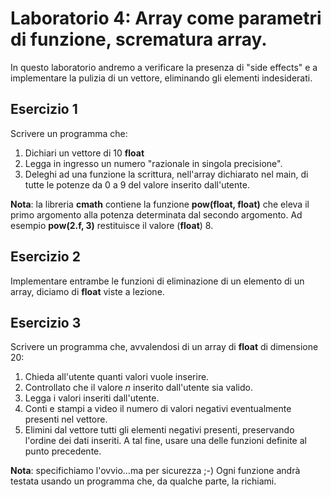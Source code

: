 # Laboratorio 4: Array come parametri di funzione, scrematura array.

In questo laboratorio andremo a verificare la presenza di "side effects" e a implementare la pulizia di un vettore, eliminando gli elementi indesiderati.

## Esercizio 1
Scrivere un programma che:

1. Dichiari un vettore di 10 __float__ 
2. Legga in ingresso un numero "razionale in singola precisione".
3. Deleghi ad una funzione la scrittura, nell'array dichiarato nel main, di tutte le potenze da 0 a 9 del valore inserito dall'utente.

__Nota__: la libreria __cmath__ contiene la funzione __pow(float, float)__ che eleva il primo argomento alla potenza determinata dal secondo argomento. Ad esempio __pow(2.f, 3)__ restituisce il valore (__float__) 8.

## Esercizio 2
Implementare entrambe le funzioni di eliminazione di un elemento di un array, diciamo di __float__ viste a lezione.
 
## Esercizio 3
Scrivere un programma che, avvalendosi di un array di __float__ di dimensione 20: 

1. Chieda all'utente quanti valori  vuole inserire.
2. Controllato che il valore _n_ inserito dall'utente sia valido.
3. Legga i valori inseriti dall'utente.
4. Conti e stampi a video il numero di valori negativi eventualmente presenti nel vettore. 
5.  Elimini dal vettore tutti gli elementi negativi presenti, preservando l'ordine dei dati inseriti. A tal fine, usare una delle funzioni definite al punto precedente.


__Nota__: specifichiamo l'ovvio...ma per sicurezza ;-)
Ogni funzione andrà testata usando un programma che, da qualche parte, la richiami.
